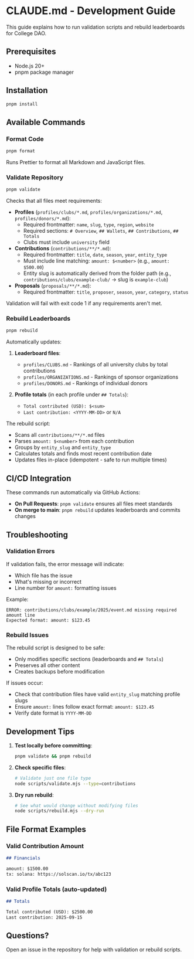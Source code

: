 # CLAUDE.md - Development Guide

This guide explains how to run validation scripts and rebuild leaderboards for College DAO.

## Prerequisites

- Node.js 20+
- pnpm package manager

## Installation

```bash
pnpm install
```

## Available Commands

### Format Code
```bash
pnpm format
```
Runs Prettier to format all Markdown and JavaScript files.

### Validate Repository
```bash
pnpm validate
```

Checks that all files meet requirements:
- **Profiles** (`profiles/clubs/*.md`, `profiles/organizations/*.md`, `profiles/donors/*.md`):
  - Required frontmatter: `name`, `slug`, `type`, `region`, `website`
  - Required sections: `# Overview`, `## Wallets`, `## Contributions`, `## Totals`
  - Clubs must include `university` field
- **Contributions** (`contributions/**/*.md`):
  - Required frontmatter: `title`, `date`, `season`, `year`, `entity_type`
  - Must include line matching: `amount: $<number>` (e.g., `amount: $500.00`)
  - Entity slug is automatically derived from the folder path (e.g., `contributions/clubs/example-club/` → slug is `example-club`)
- **Proposals** (`proposals/**/*.md`):
  - Required frontmatter: `title`, `proposer`, `season`, `year`, `category`, `status`
  
Validation will fail with exit code 1 if any requirements aren't met.

### Rebuild Leaderboards
```bash
pnpm rebuild
```

Automatically updates:
1. **Leaderboard files**:
   - `profiles/CLUBS.md` - Rankings of all university clubs by total contributions
   - `profiles/ORGANIZATIONS.md` - Rankings of sponsor organizations
   - `profiles/DONORS.md` - Rankings of individual donors

2. **Profile totals** (in each profile under `## Totals`):
   - `Total contributed (USD): $<sum>`
   - `Last contribution: <YYYY-MM-DD>` or `N/A`

The rebuild script:
- Scans all `contributions/**/*.md` files
- Parses `amount: $<number>` from each contribution
- Groups by `entity_slug` and `entity_type`
- Calculates totals and finds most recent contribution date
- Updates files in-place (idempotent - safe to run multiple times)

## CI/CD Integration

These commands run automatically via GitHub Actions:
- **On Pull Requests**: `pnpm validate` ensures all files meet standards
- **On merge to main**: `pnpm rebuild` updates leaderboards and commits changes

## Troubleshooting

### Validation Errors

If validation fails, the error message will indicate:
- Which file has the issue
- What's missing or incorrect
- Line number for `amount:` formatting issues

Example:
```
ERROR: contributions/clubs/example/2025/event.md missing required amount line
Expected format: amount: $123.45
```

### Rebuild Issues

The rebuild script is designed to be safe:
- Only modifies specific sections (leaderboards and `## Totals`)
- Preserves all other content
- Creates backups before modification

If issues occur:
- Check that contribution files have valid `entity_slug` matching profile slugs
- Ensure `amount:` lines follow exact format: `amount: $123.45`
- Verify date format is `YYYY-MM-DD`

## Development Tips

1. **Test locally before committing**:
   ```bash
   pnpm validate && pnpm rebuild
   ```

2. **Check specific files**:
   ```bash
   # Validate just one file type
   node scripts/validate.mjs --type=contributions
   ```

3. **Dry run rebuild**:
   ```bash
   # See what would change without modifying files
   node scripts/rebuild.mjs --dry-run
   ```

## File Format Examples

### Valid Contribution Amount
```markdown
## Financials

amount: $1500.00
tx: solana: https://solscan.io/tx/abc123
```

### Valid Profile Totals (auto-updated)
```markdown
## Totals

Total contributed (USD): $2500.00
Last contribution: 2025-09-15
```

## Questions?

Open an issue in the repository for help with validation or rebuild scripts.